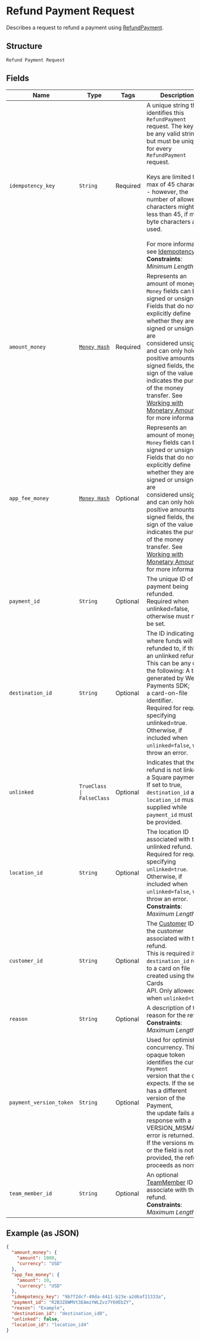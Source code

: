 
# Refund Payment Request

Describes a request to refund a payment using [RefundPayment](../../doc/api/refunds.md#refund-payment).

## Structure

`Refund Payment Request`

## Fields

| Name | Type | Tags | Description |
|  --- | --- | --- | --- |
| `idempotency_key` | `String` | Required | A unique string that identifies this `RefundPayment` request. The key can be any valid string<br>but must be unique for every `RefundPayment` request.<br><br>Keys are limited to a max of 45 characters - however, the number of allowed characters might be<br>less than 45, if multi-byte characters are used.<br><br>For more information, see [Idempotency](https://developer.squareup.com/docs/working-with-apis/idempotency).<br>**Constraints**: *Minimum Length*: `1` |
| `amount_money` | [`Money Hash`](../../doc/models/money.md) | Required | Represents an amount of money. `Money` fields can be signed or unsigned.<br>Fields that do not explicitly define whether they are signed or unsigned are<br>considered unsigned and can only hold positive amounts. For signed fields, the<br>sign of the value indicates the purpose of the money transfer. See<br>[Working with Monetary Amounts](https://developer.squareup.com/docs/build-basics/working-with-monetary-amounts)<br>for more information. |
| `app_fee_money` | [`Money Hash`](../../doc/models/money.md) | Optional | Represents an amount of money. `Money` fields can be signed or unsigned.<br>Fields that do not explicitly define whether they are signed or unsigned are<br>considered unsigned and can only hold positive amounts. For signed fields, the<br>sign of the value indicates the purpose of the money transfer. See<br>[Working with Monetary Amounts](https://developer.squareup.com/docs/build-basics/working-with-monetary-amounts)<br>for more information. |
| `payment_id` | `String` | Optional | The unique ID of the payment being refunded.<br>Required when unlinked=false, otherwise must not be set. |
| `destination_id` | `String` | Optional | The ID indicating where funds will be refunded to, if this is an unlinked refund.<br>This can be any of the following: A token generated by Web Payments SDK;<br>a card-on-file identifier.<br>Required for requests specifying unlinked=true.<br>Otherwise, if included when `unlinked=false`, will throw an error. |
| `unlinked` | `TrueClass \| FalseClass` | Optional | Indicates that the refund is not linked to a Square payment.<br>If set to true, `destination_id` and `location_id` must be supplied while `payment_id` must not<br>be provided. |
| `location_id` | `String` | Optional | The location ID associated with the unlinked refund.<br>Required for requests specifying `unlinked=true`.<br>Otherwise, if included when `unlinked=false`, will throw an error.<br>**Constraints**: *Maximum Length*: `50` |
| `customer_id` | `String` | Optional | The [Customer](entity:Customer) ID of the customer associated with the refund.<br>This is required if the `destination_id` refers to a card on file created using the Cards<br>API. Only allowed when `unlinked=true`. |
| `reason` | `String` | Optional | A description of the reason for the refund.<br>**Constraints**: *Maximum Length*: `192` |
| `payment_version_token` | `String` | Optional | Used for optimistic concurrency. This opaque token identifies the current `Payment`<br>version that the caller expects. If the server has a different version of the Payment,<br>the update fails and a response with a VERSION_MISMATCH error is returned.<br>If the versions match, or the field is not provided, the refund proceeds as normal. |
| `team_member_id` | `String` | Optional | An optional [TeamMember](entity:TeamMember) ID to associate with this refund.<br>**Constraints**: *Maximum Length*: `192` |

## Example (as JSON)

```json
{
  "amount_money": {
    "amount": 1000,
    "currency": "USD"
  },
  "app_fee_money": {
    "amount": 10,
    "currency": "USD"
  },
  "idempotency_key": "9b7f2dcf-49da-4411-b23e-a2d6af21333a",
  "payment_id": "R2B3Z8WMVt3EAmzYWLZvz7Y69EbZY",
  "reason": "Example",
  "destination_id": "destination_id0",
  "unlinked": false,
  "location_id": "location_id4"
}
```

